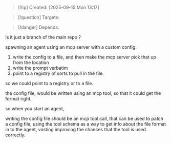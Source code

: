 
>[!tip] Created: [2025-09-15 Mon 13:17]

>[!question] Targets: 

>[!danger] Depends: 

is it just a branch of the main repo ?

spawning an agent using an mcp server with a custom config:
1. write the config to a file, and then make the mcp server pick that up from the location
2. write the prompt verbatim
3. point to a registry of sorts to pull in the file.

so we could point to a registry or to a file.

the config file, would be written using an mcp tool, so that it could get the format right.

so when you start an agent, 

writing the config file should be an mcp tool call, that can be used to patch a config file, using the tool schema as a way to get info about the file format in to the agent, vasting improving the chances that the tool is used correctly.